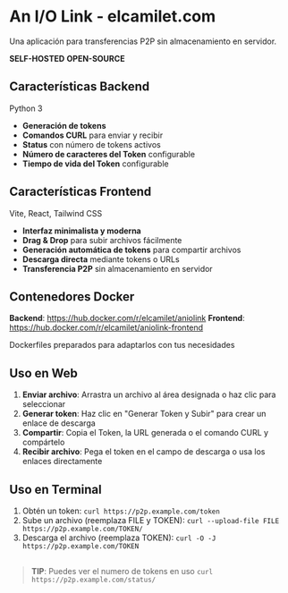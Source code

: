 # An I/O Link - elcamilet.com

Una aplicación para transferencias P2P sin almacenamiento en servidor.

**SELF-HOSTED**
**OPEN-SOURCE**

## Características Backend
Python 3

- **Generación de tokens**
- **Comandos CURL** para enviar y recibir
- **Status** con número de tokens activos
- **Número de caracteres del Token** configurable
- **Tiempo de vida del Token** configurable

## Características Frontend
Vite, React, Tailwind CSS
- **Interfaz minimalista y moderna** 
- **Drag & Drop** para subir archivos fácilmente
- **Generación automática de tokens** para compartir archivos
- **Descarga directa** mediante tokens o URLs
- **Transferencia P2P** sin almacenamiento en servidor

## Contenedores Docker

**Backend**: https://hub.docker.com/r/elcamilet/aniolink
**Frontend**: https://hub.docker.com/r/elcamilet/aniolink-frontend

Dockerfiles preparados para adaptarlos con tus necesidades



## Uso en Web

1. **Enviar archivo**: Arrastra un archivo al área designada o haz clic para seleccionar
2. **Generar token**: Haz clic en "Generar Token y Subir" para crear un enlace de descarga
3. **Compartir**: Copia el Token, la URL generada o el comando CURL y compártelo
4. **Recibir archivo**: Pega el token en el campo de descarga o usa los enlaces directamente

## Uso en Terminal

1. Obtén un token: 
```curl https://p2p.example.com/token```
2. Sube un archivo (reemplaza FILE y TOKEN): 
```curl --upload-file FILE https://p2p.example.com/TOKEN/```
3. Descarga el archivo (reemplaza TOKEN): 
```curl -O -J https://p2p.example.com/TOKEN```
##
> **TIP**: Puedes ver el numero de tokens en uso
```curl https://p2p.example.com/status/```

